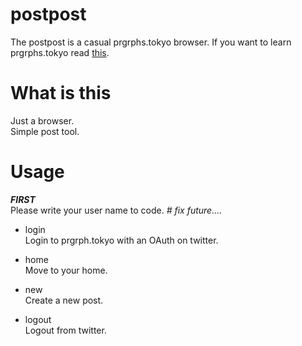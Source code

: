 # postpost

The postpost is a casual prgrphs.tokyo browser.
If you want to learn prgrphs.tokyo read [this](http://d.hatena.ne.jp/tily/20140921/prgrphs).

# What is this
Just a browser.  
Simple post tool.

# Usage
__*FIRST*__  
Please write your user name to code.  *# fix future....*

- login  
    Login to prgrph.tokyo with an OAuth on twitter.

- home  
    Move to your home.

- new  
    Create a new post.

- logout  
    Logout from twitter.
